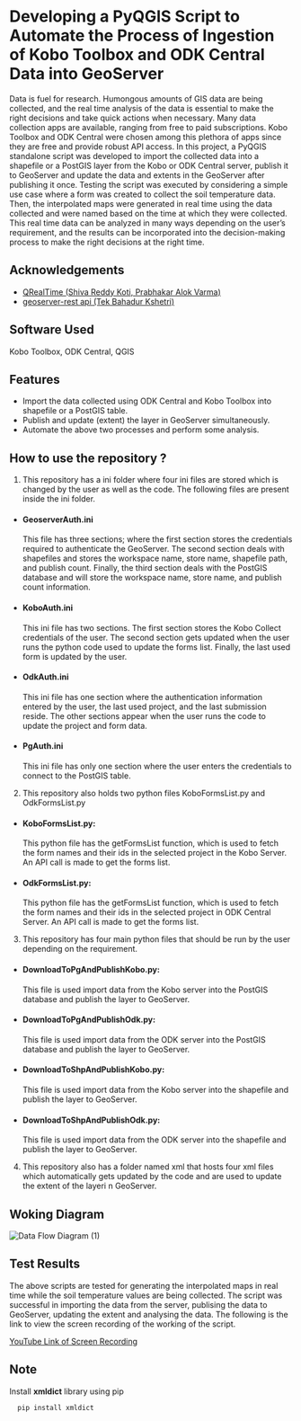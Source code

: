 
# Developing a PyQGIS Script to Automate the Process of Ingestion of Kobo Toolbox and ODK Central Data into GeoServer

Data is fuel for research. Humongous amounts of GIS data are being collected, and the real time analysis of the data is essential to make the right decisions and take quick actions when necessary. Many data collection apps are available, ranging from free to paid subscriptions. Kobo Toolbox and ODK Central were chosen among this plethora of apps since they are free and provide robust API access. In this project, a PyQGIS standalone script was developed to import the collected data into a shapefile or a PostGIS layer from the Kobo or ODK Central server, publish it to GeoServer and update the data and extents in the GeoServer after publishing it once. Testing the script was executed by considering a simple use case where a form was created to collect the soil temperature data. Then, the interpolated maps were generated in real time using the data collected and were named based on the time at which they were collected. This real time data can be analyzed in many ways depending on the user’s requirement, and the results can be incorporated into the decision-making process to make the right decisions at the right time.




## Acknowledgements

 - [QRealTime (Shiva Reddy Koti, Prabhakar Alok Varma)](https://shivareddyiirs.github.io/QRealTime/)
 - [geoserver-rest api (Tek Bahadur Kshetri)](https://pypi.org/project/geoserver-rest/)


## Software Used

 Kobo Toolbox, ODK Central, QGIS



## Features

- Import the data collected using ODK Central and Kobo Toolbox into shapefile or a PostGIS table.
- Publish and update (extent) the layer in GeoServer simultaneously.
- Automate the above two processes and perform some analysis.


## How to use the repository ?
1) This repository has a ini folder where four ini files are stored which is changed by the user as well as the code. The following files are present inside the ini folder.

- #### GeoserverAuth.ini
    This file has three sections; where the first section stores the credentials required to authenticate the GeoServer. The second section deals with shapefiles and stores the workspace name, store name, shapefile path, and publish count. Finally, the third section deals with the PostGIS database and will store the workspace name, store name, and publish count information.
- #### KoboAuth.ini
    This ini file has two sections. The first section stores the Kobo Collect credentials of the user. The second section gets updated when the user runs the python code used to update the forms list. Finally, the last used form is updated by the user.
- #### OdkAuth.ini
    This ini file has one section where the authentication information entered by the user, the last used project, and the last submission reside. The other sections appear when the user runs the code to update the project and form data.
- #### PgAuth.ini
    This ini file has only one section where the user enters the credentials to connect to the PostGIS table.

2) This repository also holds two python files KoboFormsList.py and OdkFormsList.py

- #### KoboFormsList.py:
    This python file has the getFormsList function, which is used to fetch the form names and their ids in the selected project in the Kobo Server. An API call is made to get the forms list.
- #### OdkFormsList.py:
    This python file has the getFormsList function, which is used to fetch the form names and their ids in the selected project in ODK Central Server. An API call is made to get the forms list.

3) This repository has four main python files that should be run by the user depending on the requirement.

- #### DownloadToPgAndPublishKobo.py: 
    This file is used import data from the Kobo server into the PostGIS database and publish the layer to GeoServer.
- #### DownloadToPgAndPublishOdk.py:
    This file is used import data from the ODK server into the PostGIS database and publish the layer to GeoServer.
- #### DownloadToShpAndPublishKobo.py:
    This file is used import data from the Kobo server into the shapefile and publish the layer to GeoServer.
- #### DownloadToShpAndPublishOdk.py: 
    This file is used import data from the ODK server into the shapefile and publish the layer to GeoServer.

4) This repository also has a folder named xml that hosts four xml files which automatically gets updated by the code and are used to update the extent of the layeri n GeoServer.

## Woking Diagram

![Data Flow Diagram (1)](https://user-images.githubusercontent.com/103551978/193496741-652a662c-3935-4c22-9c9d-17a6b9e54890.png)


## Test Results

The above scripts are tested for generating the interpolated maps in real time while the soil temperature values are being collected. The script was successful in importing the data from the server, publising the data to GeoServer, updating the extent and analysing the data. The following is the link to view the screen recording of the working of the script.

[YouTube Link of Screen Recording](https://youtu.be/cjuAuGZGh4E)


## Note

Install **xmldict** library using pip

```bash
  pip install xmldict
```
